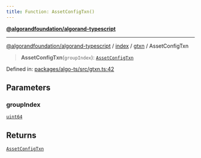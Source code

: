 ```yaml
---
title: Function: AssetConfigTxn()
---
```


[**@algorandfoundation/algorand-typescript**](../../../../README)

***

[@algorandfoundation/algorand-typescript](../../../../README) / [index](../../../README) / [gtxn](../README) / AssetConfigTxn



> **AssetConfigTxn**(`groupIndex`): [`AssetConfigTxn`](../interfaces/AssetConfigTxn)

Defined in: [packages/algo-ts/src/gtxn.ts:42](https://github.com/algorandfoundation/puya-ts/blob/main/packages/algo-ts/src/gtxn.ts#L42)

## Parameters

### groupIndex

[`uint64`](../../../type-aliases/uint64)

## Returns

[`AssetConfigTxn`](../interfaces/AssetConfigTxn)